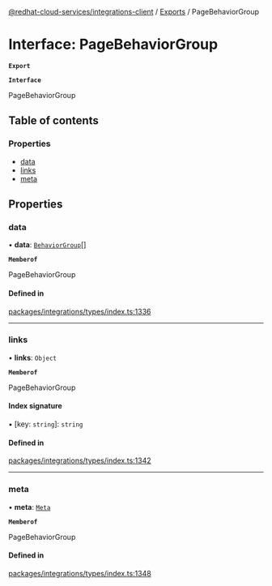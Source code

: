 [@redhat-cloud-services/integrations-client](../README.md) / [Exports](../modules.md) / PageBehaviorGroup

# Interface: PageBehaviorGroup

**`Export`**

**`Interface`**

PageBehaviorGroup

## Table of contents

### Properties

- [data](PageBehaviorGroup.md#data)
- [links](PageBehaviorGroup.md#links)
- [meta](PageBehaviorGroup.md#meta)

## Properties

### data

• **data**: [`BehaviorGroup`](BehaviorGroup.md)[]

**`Memberof`**

PageBehaviorGroup

#### Defined in

[packages/integrations/types/index.ts:1336](https://github.com/mkholjuraev/javascript-clients/blob/master/packages/integrations/types/index.ts#L1336)

___

### links

• **links**: `Object`

**`Memberof`**

PageBehaviorGroup

#### Index signature

▪ [key: `string`]: `string`

#### Defined in

[packages/integrations/types/index.ts:1342](https://github.com/mkholjuraev/javascript-clients/blob/master/packages/integrations/types/index.ts#L1342)

___

### meta

• **meta**: [`Meta`](Meta.md)

**`Memberof`**

PageBehaviorGroup

#### Defined in

[packages/integrations/types/index.ts:1348](https://github.com/mkholjuraev/javascript-clients/blob/master/packages/integrations/types/index.ts#L1348)
